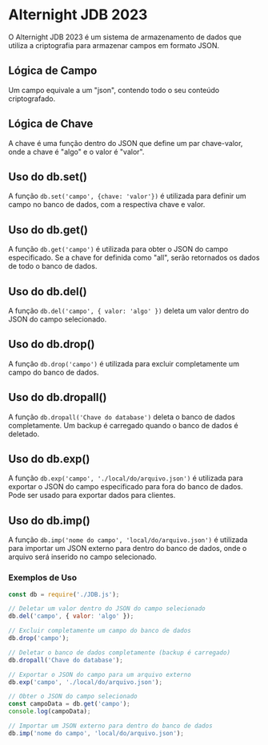 # Alternight JDB 2023

O Alternight JDB 2023 é um sistema de armazenamento de dados que utiliza a criptografia para armazenar campos em formato JSON.

## Lógica de Campo

Um campo equivale a um "json", contendo todo o seu conteúdo criptografado.

## Lógica de Chave

A chave é uma função dentro do JSON que define um par chave-valor, onde a chave é "algo" e o valor é "valor".

## Uso do db.set()

A função `db.set('campo', {chave: 'valor'})` é utilizada para definir um campo no banco de dados, com a respectiva chave e valor.

## Uso do db.get()

A função `db.get('campo')` é utilizada para obter o JSON do campo especificado. Se a chave for definida como "all", serão retornados os dados de todo o banco de dados.

## Uso do db.del()

A função `db.del('campo', { valor: 'algo' })` deleta um valor dentro do JSON do campo selecionado.

## Uso do db.drop()

A função `db.drop('campo')` é utilizada para excluir completamente um campo do banco de dados.

## Uso do db.dropall()

A função `db.dropall('Chave do database')` deleta o banco de dados completamente. Um backup é carregado quando o banco de dados é deletado.

## Uso do db.exp()

A função `db.exp('campo', './local/do/arquivo.json')` é utilizada para exportar o JSON do campo especificado para fora do banco de dados. Pode ser usado para exportar dados para clientes.

## Uso do db.imp()

A função `db.imp('nome do campo', 'local/do/arquivo.json')` é utilizada para importar um JSON externo para dentro do banco de dados, onde o arquivo será inserido no campo selecionado.

### Exemplos de Uso

```js
const db = require('./JDB.js');

// Deletar um valor dentro do JSON do campo selecionado
db.del('campo', { valor: 'algo' });

// Excluir completamente um campo do banco de dados
db.drop('campo');

// Deletar o banco de dados completamente (backup é carregado)
db.dropall('Chave do database');

// Exportar o JSON do campo para um arquivo externo
db.exp('campo', './local/do/arquivo.json');

// Obter o JSON do campo selecionado
const campoData = db.get('campo');
console.log(campoData);

// Importar um JSON externo para dentro do banco de dados
db.imp('nome do campo', 'local/do/arquivo.json');

